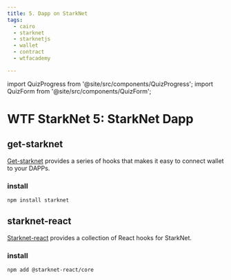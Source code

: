```yaml
---
title: 5. Dapp on StarkNet
tags:
  - cairo
  - starknet
  - starknetjs
  - wallet
  - contract
  - wtfacademy

---
```


import QuizProgress from '@site/src/components/QuizProgress';
import QuizForm from '@site/src/components/QuizForm';

<QuizProgress courseId={1} lessonId={1}></QuizProgress>

# WTF StarkNet 5: StarkNet Dapp

## get-starknet

[Get-starknet](https://github.com/starknet-io/get-starknet) provides a series of hooks that makes it easy to connect wallet to your DAPPs.

### install

`npm install starknet`



## starknet-react

[Starknet-react](https://github.com/apibara/starknet-react)  provides a collection of React hooks for StarkNet.

### install

`npm add @starknet-react/core`

<QuizForm courseId={1} lessonId={1}></QuizForm>
